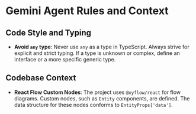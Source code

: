 # Gemini Agent Rules and Context

## Code Style and Typing
- **Avoid `any` type**: Never use `any` as a type in TypeScript. Always strive for explicit and strict typing. If a type is unknown or complex, define an interface or a more specific generic type.

## Codebase Context
- **React Flow Custom Nodes**: The project uses `@xyflow/react` for flow diagrams. Custom nodes, such as `Entity` components, are defined. The data structure for these nodes conforms to `EntityProps['data']`.